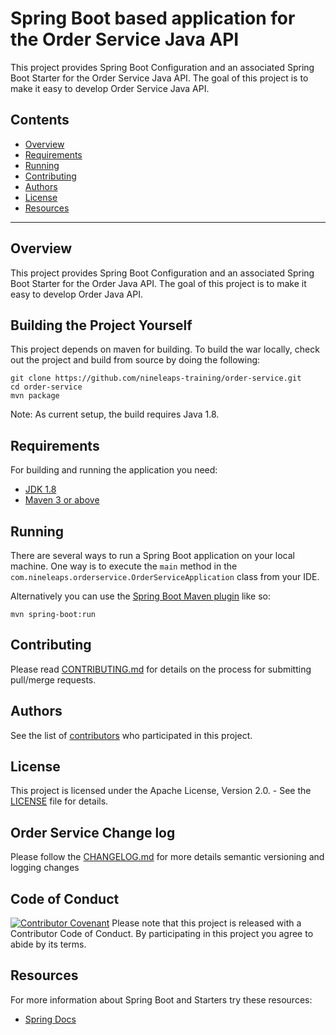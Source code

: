 # Spring Boot based application for the Order Service Java API

This project provides Spring Boot Configuration and an associated Spring Boot Starter for the Order Service Java API. The goal of this project is to make it easy to develop Order Service Java API.

## Contents

* [Overview](#overview)
* [Requirements](#requirements)
* [Running](#running)
* [Contributing](#contributing)
* [Authors](#authors)
* [License](#license)
* [Resources](#resources)

---

## Overview

This project provides Spring Boot Configuration and an associated Spring Boot Starter for the Order Java API. The goal of this project is to make it easy to develop Order Java API.

## Building the Project Yourself

This project depends on maven for building. To build the war locally, check out the project and build from source by doing the following:

    git clone https://github.com/nineleaps-training/order-service.git
    cd order-service
    mvn package

Note: As current setup, the build requires Java 1.8.

## Requirements

For building and running the application you need:

- [JDK 1.8](http://www.oracle.com/technetwork/java/javase/downloads/jdk8-downloads-2133151.html)
- [Maven 3 or above](https://maven.apache.org)

## Running

There are several ways to run a Spring Boot application on your local machine. One way is to execute the `main` method in the `com.nineleaps.orderservice.OrderServiceApplication` class from your IDE.

Alternatively you can use the [Spring Boot Maven plugin](https://docs.spring.io/spring-boot/docs/current/reference/html/build-tool-plugins-maven-plugin.html) like so:

```shell
mvn spring-boot:run
```

## Contributing

Please read [CONTRIBUTING.md](CONTRIBUTING.md) for details on the process for submitting pull/merge requests.

## Authors

See the list of [contributors](https://github.com/nineleaps-training/order-service/graphs/contributors/) who participated in this project.

## License

This project is licensed under the Apache License, Version 2.0. - See the [LICENSE](LICENSE.txt) file for details.

## Order Service Change log

Please follow the [CHANGELOG.md](CHANGELOG.md) for more details semantic versioning and logging changes

## Code of Conduct
[![Contributor Covenant](https://img.shields.io/badge/Contributor%20Covenant-v1.4%20adopted-ff69b4.svg)](CODE_OF_CONDUCT.md)
Please note that this project is released with a Contributor Code of Conduct. By participating in this project you agree to abide by its terms.

## Resources

For more information about Spring Boot and Starters try these resources:

- [Spring Docs](https://spring.io/projects/spring-boot)
